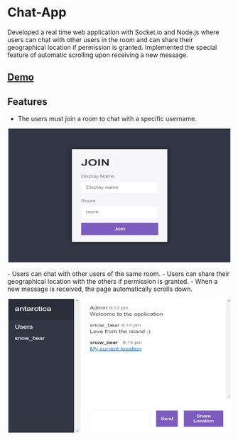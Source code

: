# Chat-App
Developed a real time web application with Socket.io and Node.js where users can chat with other users in the room and can share their geographical location if permission is granted. Implemented  the special feature of automatic scrolling upon receiving a new message.

## [Demo](https://ankita-chatapp.herokuapp.com/)

## Features
- The users must join a room to chat with a specific username.
 <p align="center">
 <img src="https://github.com/Ankitabit3496/Chat-App/blob/main/Images/Image_1.png" width="500" height="300" style="float:center">
 </p>
- Users can chat with other users of the same room.
- Users can share their geographical location with the others if permission is granted.
- When a new message is received, the page automatically scrolls down.
 <p align="center">
 <img src="https://github.com/Ankitabit3496/Chat-App/blob/main/Images/Image_2.png" width="500" height="300" style="float:center">
 </p>

